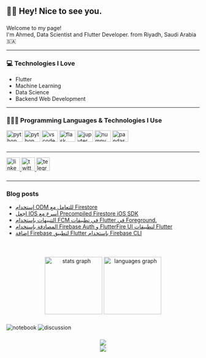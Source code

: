 <h2 align="left">🙋‍♂️ Hey! Nice to see you.</h2>

###

<p align="left">Welcome to my page!<br>I'm Ahmed, Data Scientist and Flutter Developer.  from  Riyadh, Saudi Arabia 🇸🇦</p>

---

### 💻 Technologies I Love
- Flutter
- Machine Learning
- Data Science
- Backend Web Development

---  
### 👨🏻‍💻 Programming Languages & Technologies I Use

<div align="left">
  <img src="https://cdn.jsdelivr.net/gh/devicons/devicon/icons/python/python-original.svg" height="30" width="42" alt="python logo"  />
    <img src="https://cdn.jsdelivr.net/gh/devicons/devicon/icons/pytorch/pytorch-original.svg" height="30" width="42" alt="python logo"  />

  <img src="https://cdn.jsdelivr.net/gh/devicons/devicon/icons/vscode/vscode-original.svg" height="30" width="42" alt="vscode logo"  />
  <img src="https://cdn.jsdelivr.net/gh/devicons/devicon/icons/flask/flask-original.svg" height="30" width="42" alt="flask logo"  />
  <img src="https://cdn.jsdelivr.net/gh/devicons/devicon/icons/jupyter/jupyter-original.svg" height="30" width="42" alt="jupyter logo"  />
  <img src="https://cdn.jsdelivr.net/gh/devicons/devicon/icons/numpy/numpy-original.svg" height="30" width="42" alt="numpy logo"  />
  <img src="https://cdn.jsdelivr.net/gh/devicons/devicon/icons/pandas/pandas-original.svg" height="30" width="42" alt="pandas logo"  />
</div>

###
---
<div align="left">
  <a href="https://www.linkedin.com/in/aljoaid/" target="_blank">
    <img src="https://img.shields.io/static/v1?message=LinkedIn&logo=linkedin&label=&color=0077B5&logoColor=white&labelColor=&style=for-the-badge" height="35" alt="linkedin logo"  />
  </a>
  <a href="https://twitter.com/_A7med_S" target="_blank">
    <img src="https://img.shields.io/static/v1?message=Twitter&logo=twitter&label=&color=1DA1F2&logoColor=white&labelColor=&style=for-the-badge" height="35" alt="twitter logo"  />
  </a>
  <a href="@aljo3aid" target="_blank">
    <img src="https://img.shields.io/static/v1?message=Telegram&logo=telegram&label=&color=2CA5E0&logoColor=white&labelColor=&style=for-the-badge" height="35" alt="telegram logo"  />
  </a>
</div>

###
---
### Blog posts
<!-- BLOG-POST-LIST:START -->
- [إستخدام ODM للتعامل مع Firestore](https://aljo3aid.com/firestore-odm/)
- [إجعل IOS أسرع مع Precompiled Firestore iOS SDK](https://aljo3aid.com/precompiled-firestore-ios-sdk/)
- [التنبيهات بإستخدام FCM في تطبيقات Flutter في Foreground.](https://aljo3aid.com/firebace-fcm-foreground/)
- [المصادقة بإستخدام Firebase Auth و FlutterFire UI لتطبيقات Flutter](https://aljo3aid.com/flutterfire-ui/)
- [إضافة Firebase لتطبيق Flutter بإستخدام Firebase CLI](https://aljo3aid.com/firebase-cli/)
<!-- BLOG-POST-LIST:END -->

<br clear="both">


###

<div align="center">
  <img src="https://github-readme-stats.vercel.app/api?hide_title=false&hide_rank=false&show_icons=true&include_all_commits=true&count_private=true&disable_animations=false&theme=dracula&locale=en&hide_border=false&username=ahmedoid" height="150" alt="stats graph"  />
  <img src="https://github-readme-stats.vercel.app/api/top-langs?locale=en&hide_title=false&layout=compact&card_width=320&langs_count=5&theme=dracula&hide_border=false&username=ahmedoid" height="150" alt="languages graph"  />
</div>

###   

<!-- ![competition](https://road-to-kaggle-grandmaster.vercel.app/api/badges/subinium/competition) -->
<!-- ![dataset](https://road-to-kaggle-grandmaster.vercel.app/api/badges/ahmedaljuaid/dataset) -->
![notebook](https://road-to-kaggle-grandmaster.vercel.app/api/badges/ahmedaljuaid/notebook)
![discussion](https://road-to-kaggle-grandmaster.vercel.app/api/badges/ahmedaljuaid/discussion)

###


<div align="center">
  <img src="https://raw.githubusercontent.com/ahmedoid/ahmedoid/bf61792c7b84e87ee7912afdfb23d595c0274e75/snake.svg"  />
</div>


<div align="center">
  <img src="https://profile-counter.glitch.me/ahmedoid/count.svg?"  />
</div>

###
